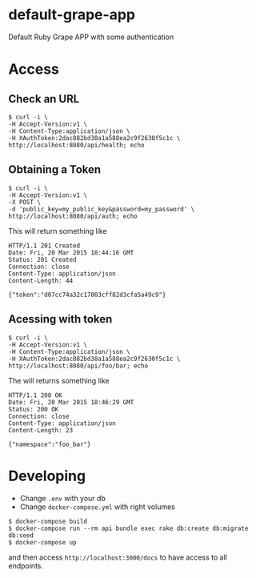 # default-grape-app
Default Ruby Grape APP with some authentication

# Access

## Check an URL
```
$ curl -i \
-H Accept-Version:v1 \
-H Content-Type:application/json \
-H XAuthToken:2dac882bd38a1a588ea2c9f2630f5c1c \
http://localhost:8080/api/health; echo
```

## Obtaining a Token
```
$ curl -i \
-H Accept-Version:v1 \
-X POST \
-d 'public_key=my_public_key&password=my_password' \
http://localhost:8080/api/auth; echo
```

This will return something like
```
HTTP/1.1 201 Created
Date: Fri, 20 Mar 2015 18:44:16 GMT
Status: 201 Created
Connection: close
Content-Type: application/json
Content-Length: 44

{"token":"d07cc74a32c17003cff82d3cfa5a49c9"}
```

## Acessing with token
```
$ curl -i \
-H Accept-Version:v1 \
-H Content-Type:application/json \
-H XAuthToken:2dac882bd38a1a588ea2c9f2630f5c1c \
http://localhost:8080/api/foo/bar; echo
```

The will returns something like
```
HTTP/1.1 200 OK
Date: Fri, 20 Mar 2015 18:46:29 GMT
Status: 200 OK
Connection: close
Content-Type: application/json
Content-Length: 23

{"namespace":"foo_bar"}
```

# Developing

* Change `.env` with your db
* Change `docker-compose.yml` with right volumes

```
$ docker-compose build
$ docker-compose run --rm api bundle exec rake db:create db:migrate db:seed
$ docker-compose up
```

and then access `http://localhost:3000/docs` to have access to all endpoints.
